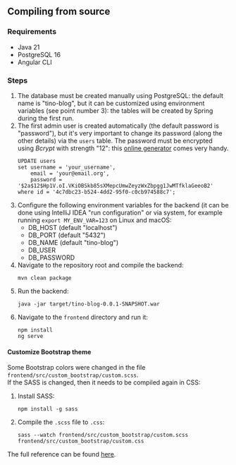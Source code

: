 ## Compiling from source

### Requirements

- Java 21
- PostgreSQL 16
- Angular CLI

### Steps

1. The database must be created manually using PostgreSQL: the default name is "tino-blog", but it can be customized
   using environment variables (see point number 3): the tables will be created by Spring during the first run.
2. The first admin user is created automatically (the default password is "password"), but it's very important to change
   its password (along the other details) via the `users` table. The password must be encrypted using _Bcrypt_ with
   strength "12": this [online generator](https://bcrypt-generator.com/) comes very handy.
   ```postgresql
   UPDATE users
   set username = 'your_username',
       email = 'your@email.org',
       password = '$2a$12$Hp1V.oI.VKiOBSkb85sXMepcUmwZeyzWxZbpgg1JwMTfklaGeeoB2'
   where id = '4c7dbc23-b524-4dd2-95f0-c0cb974588c7';
   ```
3. Configure the following environment variables for the backend (it can be done using IntelliJ IDEA "run configuration"
   or via system, for example running `export MY_ENV_VAR=123` on Linux and macOS:
    - DB_HOST (default "localhost")
    - DB_PORT (default "5432")
    - DB_NAME (default "tino-blog")
    - DB_USER
    - DB_PASSWORD
4. Navigate to the repository root and compile the backend:
   ```shell
   mvn clean package
   ```
5. Run the backend:
   ```shell
   java -jar target/tino-blog-0.0.1-SNAPSHOT.war
   ```
6. Navigate to the `frontend` directory and run it:
   ```shell
   npm install
   ng serve
   ```

#### Customize Bootstrap theme

Some Bootstrap colors were changed in the file `frontend/src/custom_bootstrap/custom.scss`.  
If the SASS is changed, then it needs to be compiled again in CSS:

1. Install SASS:
   ```shell
   npm install -g sass
   ```
2. Compile the `.scss` file to `.css`:
   ```shell
   sass --watch frontend/src/custom_bootstrap/custom.scss frontend/src/custom_bootstrap/custom.css
   ```

The full reference can be found [here](https://getbootstrap.com/docs/5.3/customize/sass/).
